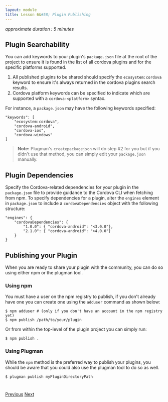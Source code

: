 ```yaml
---
layout: module
title: Lesson 6&#58; Plugin Publishing
---
```


_approximate duration : 5 minutes_

## Plugin Searchability

You can add keywords to your plugin's `package.json` file at the root of the project to ensure it is found in the list of all cordova plugins and for the specific platforms supported. 

1. All published plugins to be shared should specify the `ecosystem:cordova` keyword to ensure it's always returned in the cordova plugins search results.
2. Cordova platform keywords can be specified to indicate which are supported with a `cordova-<platform>` syntax.

For instance, a `package.json` may have the following keywords specified:

    "keywords": [
        "ecosystem:cordova",
        "cordova-android",
        "cordova-ios",
        "cordova-windows"
    ]

> **Note:** Plugman's `createpackagejson` will do step #2 for you but if you didn't use that method, you can simply edit your `package.json` manually.

## Plugin Dependencies

Specify the Cordova-related dependencies for your plugin in the `package.json` file to provide guidance to the Cordova CLI when fetching from npm.
To specify dependencies for a plugin, alter the `engines` element in `package.json` to include a `cordovaDependencies` object with the following structure:

    "engines": {
        "cordovaDependencies": {
            "1.0.0": { "cordova-android": "<3.0.0"},
            "2.1.0": { "cordova-android": ">4.0.0"}
        }
    }


## Publishing your Plugin
When you are ready to share your plugin with the community, you can do so using either npm or the plugman tool. 

### Using npm
You must have a user on the npm registry to publish, if you don't already have one you can create one using the `adduser` command as shown below:    

    $ npm adduser # (only if you don't have an account in the npm registry yet)
    $ npm publish /path/to/your/plugin

Or from within the top-level of the plugin project you can simply run:

    $ npm publish . 

### Using Plugman
While the `npm` method is the preferred way to publish your plugins, you should be aware that you could also use the plugman tool to do so as well.

    $ plugman publish myPluginDirectoryPath



<div class="row" style="margin-top:40px;">
<div class="col-sm-12">
<a href="lesson5.html" class="btn btn-default"><i class="glyphicon glyphicon-chevron-left"></i> Previous</a>
<a href="lesson7.html" class="btn btn-default pull-right">Next <i class="glyphicon
glyphicon-chevron-right"></i></a>
</div>
</div>
